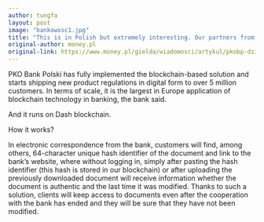 ```yaml
---
author: tungfa
layout: post
image: "bankowosc1.jpg"
title: "This is in Polish but extremely interesting. Our partners from Coinfirm made a great job in Poland"
original-author: money.pl
original-link: https://www.money.pl/gielda/wiadomosci/artykul/pkobp-dzieki-blockchain-wysle-cyfrowo,55,0,2416183.html
---
```


PKO Bank Polski has fully implemented the blockchain-based solution and starts shipping new product regulations in digital form to over 5 million customers. In terms of scale, it is the largest in Europe application of blockchain technology in banking, the bank said.

And it runs on Dash blockchain.

How it works?

In electronic correspondence from the bank, customers will find, among others, 64-character unique hash identifier of the document and link to the bank’s website, where without logging in, simply after pasting the hash identifier (this hash is stored in our blockchain) or after uploading the previously downloaded document will receive information whether the document is authentic and the last time it was modified. Thanks to such a solution, clients will keep access to documents even after the cooperation with the bank has ended and they will be sure that they have not been modified.